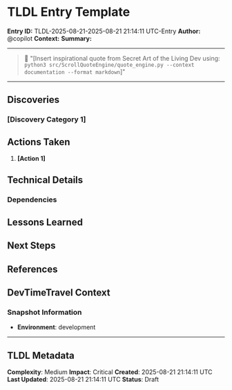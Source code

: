 # TLDL Entry Template
**Entry ID:** TLDL-2025-08-21-2025-08-21 21:14:11 UTC-Entry
**Author:** @copilot 
**Context:** 
**Summary:** 

---

> 📜 "[Insert inspirational quote from Secret Art of the Living Dev using: `python3 src/ScrollQuoteEngine/quote_engine.py --context documentation --format markdown`]"

---

## Discoveries

### [Discovery Category 1]

## Actions Taken

1. **[Action 1]**

## Technical Details

### Dependencies

## Lessons Learned

## Next Steps

## References

## DevTimeTravel Context

### Snapshot Information
- **Environment**: development

---

## TLDL Metadata
**Complexity**: Medium
**Impact**: Critical
**Created**: 2025-08-21 21:14:11 UTC
**Last Updated**: 2025-08-21 21:14:11 UTC
**Status**: Draft
